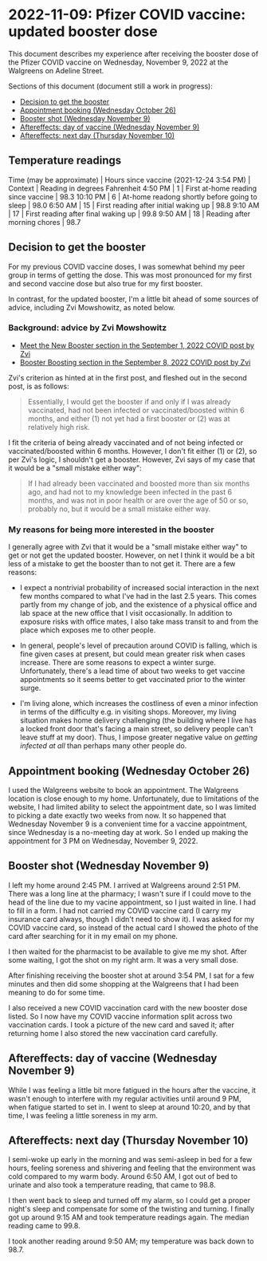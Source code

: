 # 2022-11-09: Pfizer COVID vaccine: updated booster dose

This document describes my experience after receiving the booster dose
of the Pfizer COVID vaccine on Wednesday, November 9, 2022 at the
Walgreens on Adeline Street.

Sections of this document (document still a work in progress):

* [Decision to get the booster](#decision-to-get-the-booster)
* [Appointment booking (Wednesday October 26)](#appointment-booking-wednesday-october-26)
* [Booster shot (Wednesday November 9)](#booster-shot-wednesday-november-9)
* [Aftereffects: day of vaccine (Wednesday November 9)](#aftereffects-day-of-vaccine-wednesday-november-9)
* [Aftereffects: next day (Thursday November 10)](#aftereffects-next-day-thursday-november-10)

## Temperature readings

Time (may be approximate) | Hours since vaccine (2021-12-24 3:54 PM) | Context | Reading in degrees Fahrenheit
4:50 PM | 1 | First at-home reading since vaccine | 98.3
10:10 PM | 6 | At-home readong shortly before going to sleep | 98.0
6:50 AM | 15 | First reading after initial waking up | 98.8
9:10 AM | 17 | First reading after final waking up | 99.8
9:50 AM | 18 | Reading after morning chores | 98.7

## Decision to get the booster

For my previous COVID vaccine doses, I was somewhat behind my peer
group in terms of getting the dose. This was most pronounced for my
first and second vaccine dose but also true for my first booster.

In contrast, for the updated booster, I'm a little bit ahead of some
sources of advice, including Zvi Mowshowitz, as noted below.

### Background: advice by Zvi Mowshowitz

* [Meet the New Booster section in the September 1, 2022 COVID post by Zvi](https://www.lesswrong.com/posts/tdsnP3nagQwjib3eg/covid-9-1-22-meet-the-new-booster#Meet_the_New_Booster)
* [Booster Boosting section in the September 8, 2022 COVID post by Zvi](https://www.lesswrong.com/posts/PXyBqrHfx3hNvApdn/covid-9-8-22-booster-boosting#Booster_Boosting)

Zvi's criterion as hinted at in the first post, and fleshed out in the
second post, is as follows:

> Essentially, I would get the booster if and only if I was already
> vaccinated, had not been infected or vaccinated/boosted within 6
> months, and either (1) not yet had a first booster or (2) was at
> relatively high risk.

I fit the criteria of being already vaccinated and of not being
infected or vaccinated/boosted within 6 months. However, I don't fit
either (1) or (2), so per Zvi's logic, I shouldn't get a
booster. However, Zvi says of my case that it would be a "small
mistake either way":

> If I had already been vaccinated and boosted more than six months
> ago, and had not to my knowledge been infected in the past 6 months,
> and was not in poor health or are over the age of 50 or so, probably
> no, but it would be a small mistake either way.

### My reasons for being more interested in the booster

I generally agree with Zvi that it would be a "small mistake either
way" to get or not get the updated booster. However, on net I think it
would be a bit less of a mistake to get the booster than to not get
it. There are a few reasons:

* I expect a nontrivial probability of increased social interaction in
  the next few months compared to what I've had in the last 2.5
  years. This comes partly from my change of job, and the existence of
  a physical office and lab space at the new office that I visit
  occasionally. In addition to exposure risks with office mates, I
  also take mass transit to and from the place which exposes me to
  other people.

* In general, people's level of precaution around COVID is falling,
  which is fine given cases at present, but could mean greater risk
  when cases increase. There are some reasons to expect a winter
  surge. Unfortunately, there's a lead time of about two weeks to get
  vaccine appointments so it seems better to get vaccinated prior to
  the winter surge.

* I'm living alone, which increases the costliness of even a minor
  infection in terms of the difficulty e.g. in visiting
  shops. Moreover, my living situation makes home delivery challenging
  (the building where I live has a locked front door that's facing a
  main street, so delivery people can't leave stuff at my door). Thus,
  I impose greater negative value on *getting infected at all* than
  perhaps many other people do.

## Appointment booking (Wednesday October 26)

I used the Walgreens website to book an appointment. The Walgreens
location is close enough to my home. Unfortunately, due to limitations
of the website, I had limited ability to select the appointment date,
so I was limited to picking a date exactly two weeks from now. It so
happened that Wednesday November 9 is a convenient time for a vaccine
appointment, since Wednesday is a no-meeting day at work. So I ended
up making the appointment for 3 PM on Wednesday, November 9, 2022.

## Booster shot (Wednesday November 9)

I left my home around 2:45 PM. I arrived at Walgreens around 2:51
PM. There was a long line at the pharmacy; I wasn't sure if I could
move to the head of the line due to my vacine appointment, so I just
waited in line. I had to fill in a form. I had not carried my COVID
vaccine card (I carry my insurance card always, though I didn't need
to show it). I was asked for my COVID vaccine card, so instead of the
actual card I showed the photo of the card after searching for it in
my email on my phone.

I then waited for the pharmacist to be available to give me my
shot. After some waiting, I got the shot on my right arm. It was a
very small dose.

After finishing receiving the booster shot at around 3:54 PM, I sat
for a few minutes and then did some shopping at the Walgreens that I
had been meaning to do for some time.

I also received a new COVID vaccination card with the new booster dose
listed. So I now have my COVID vaccine information split across two
vaccination cards. I took a picture of the new card and saved it;
after returning home I also stored the new vaccination card carefully.

## Aftereffects: day of vaccine (Wednesday November 9)

While I was feeling a little bit more fatigued in the hours after the
vaccine, it wasn't enough to interfere with my regular activities
until around 9 PM, when fatigue started to set in. I went to sleep at
around 10:20, and by that time, I was feeling a little soreness in my
arm.

## Aftereffects: next day (Thursday November 10)

I semi-woke up early in the morning and was semi-asleep in bed for a
few hours, feeling soreness and shivering and feeling that the
environment was cold compared to my warm body. Around 6:50 AM, I got
out of bed to urinate and also took a temperature reading, that came
to 98.8.

I then went back to sleep and turned off my alarm, so I could get a
proper night's sleep and compensate for some of the twisting and
turning. I finally got up around 9:15 AM and took temperature readings
again. The median reading came to 99.8.

I took another reading around 9:50 AM; my temperature was back down to
98.7.
